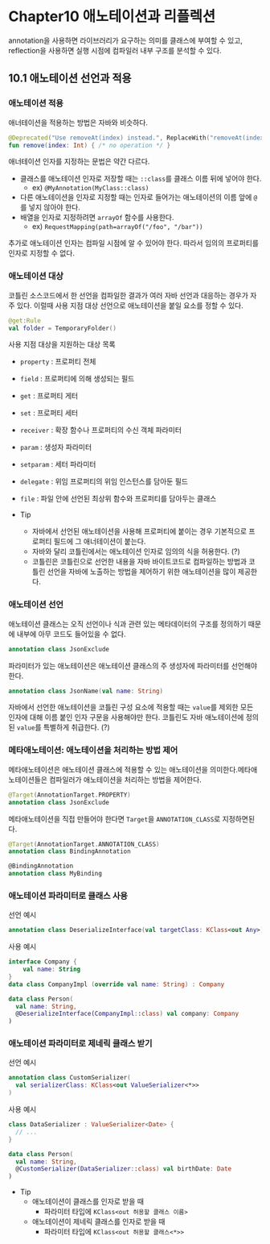 # Chapter10 애노테이션과 리플렉션

annotation을 사용하면 라이브러리가 요구하는 의미를 클래스에 부여할 수 있고, reflection을 사용하면 실행 시점에
컴파일러 내부 구조를 분석할 수 있다.

## 10.1 애노테이션 선언과 적용

### 애노테이션 적용

애너테이션을 적용하는 방법은 자바와 비슷하다.
```kotlin
@Deprecated("Use removeAt(index) instead.", ReplaceWith("removeAt(index)"))
fun remove(index: Int) { /* no operation */ }
```

애너테이션 인자를 지정하는 문법은 약간 다르다.
- 클래스를 애노테이션 인자로 저장할 때는 `::class`를 클래스 이름 뒤에 넣어야 한다.
  - ex) `@MyAnnotation(MyClass::class)`
- 다른 애노테이션을 인자로 지정할 때는 인자로 들어가는 애노테이션의 이름 앞에 `@`를 넣지 않아야 한다.
- 배열을 인자로 지정하려면 `arrayOf` 함수를 사용한다.
  - ex) `RequestMapping(path=arrayOf("/foo", "/bar"))`

추가로 애노테이션 인자는 컴파일 시점에 알 수 있어야 한다. 따라서 임의의 프로퍼티를 인자로 지정할 수 없다.

### 애노테이션 대상

코틀린 소스코드에서 한 선언을 컴파일한 결과가 여러 자바 선언과 대응하는 경우가 자주 있다. 이럴때 사용 지점 대상 선언으로
애노테이션을 붙일 요소를 정할 수 있다.

```kotlin
@get:Rule
val folder = TemporaryFolder()
```

사용 지점 대상을 지원하는 대상 목록
- `property` : 프로퍼티 전체
- `field` : 프로퍼티에 의해 생성되는 필드
- `get` : 프로퍼티 게터
- `set` : 프로퍼티 세터
- `receiver` : 확장 함수나 프로퍼티의 수신 객체 파라미터
- `param` : 생성자 파라미터
- `setparam` : 세터 파라미터
- `delegate` : 위임 프로퍼티의 위임 인스턴스를 담아둔 필드
- `file` : 파일 안에 선언된 최상위 함수와 프로퍼티를 담아두는 클래스

- Tip
    - 자바에서 선언된 애노테이션을 사용해 프로퍼티에 붙이는 경우 기본적으로 프로퍼티 필드에 그 애너테이션이 붙는다.
    - 자바와 달리 코틀린에서는 애노테이션 인자로 임의의 식을 허용한다. (?)
    - 코틀린은 코틀린으로 선언한 내용을 자바 바이트코드로 컴파일하는 방법과 코틀린 선언을 자바에 노출하는 방법을 제어하기 위한 애노테이션을 많이 제공한다.

### 애노테이션 선언

애노테이션 클래스는 오직 선언이나 식과 관련 있는 메타데이터의 구조를 정의하기 때문에 내부에 아무 코드도 들어있을 수 없다.
```kotlin
annotation class JsonExclude
```

파라미터가 있는 애노테이션은 애노테이션 클래스의 주 생성자에 파라미터를 선언해야 한다.
```kotlin
annotation class JsonName(val name: String)
```

자바에서 선언한 애노테이션을 코틀린 구성 요소에 적용할 때는 `value`를 제외한 모든 인자에 대해 이름 붙인 인자 구문을 사용해야만 한다.
코틀린도 자바 애노테이션에 정의된 `value`를 특별하게 취급한다. (?)

### 메타애노테이션: 애노테이션을 처리하는 방법 제어

메타애노테이션은 애노테이션 클래스에 적용할 수 있는 애노테이션을 의미한다.메타애노테이션들은 컴파일러가 애노테이션을 처리하는 방법을 제어한다.
```kotlin
@Target(AnnotationTarget.PROPERTY)
annotation class JsonExclude
```

메타애노테이션을 직접 만들어야 한다면 `Target`을 `ANNOTATION_CLASS`로 지정하면된다.
```kotlin
@Target(AnnotationTarget.ANNOTATION_CLASS)
annotation class BindingAnnotation

@BindingAnnotation
annotation class MyBinding
```
### 애노테이션 파라미터로 클래스 사용

선언 예시
```kotlin
annotation class DeserializeInterface(val targetClass: KClass<out Any>)
```

사용 예시
```kotlin
interface Company {
    val name: String
}
data class CompanyImpl (override val name: String) : Company

data class Person(
  val name: String,
  @DeserializeInterface(CompanyImpl::class) val company: Company
)
```

### 애노테이션 파라미터로 제네릭 클래스 받기

선언 예시
```kotlin
annotation class CustomSerializer(
  val serializerClass: KClass<out ValueSerializer<*>>
)
```

사용 예시

```kotlin
class DataSerializer : ValueSerializer<Date> {
  // ...
}

data class Person(
  val name: String,
  @CustomSerializer(DataSerializer::class) val birthDate: Date
)
```

- Tip
  - 애노테이션이 클래스를 인자로 받을 때
    - 파라미터 타입에 `KClass<out 허용할 클래스 이름>`
  - 애노테이션이 제네릭 클래스를 인자로 받을 때
    - 파라미터 타입에 `KClass<out 허용할 클래스<*>>`